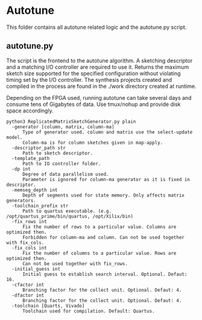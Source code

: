# Autotune
This folder contains all autotune related logic and the autotune.py script.

## autotune.py
The script is the frontend to the autotune algorithm. A sketching descriptor and a matching I/O controller are required to use it. 
Returns the maximum sketch size supported for the specified configuration without violating timing set by the I/O controller.
The synthesis projects created and compiled in the process are found in the ./work directory created at runtime.

Depending on the FPGA used, running autotune can take several days and consume tens of Gigabytes of data. Use tmux/nohup and provide disk space accordingly.

```
python3 ReplicatedMatrixSketchGenerator.py plain
  -generator [column, matrix, column-ma] 
      Type of generator used. column and matrix use the select-update model. 
      Column-ma is for column sketches given in map-apply.
  -descriptor_path str
      Path to sketch descriptor.
  -template_path
      Path to IO controller folder.
  -dp int
      Degree of data parallelism used. 
      Parameter is ignored for column-ma generator as it is fixed in descriptor.
  -memseg_depth int
      Depth of segments used for state memory. Only affects matrix generators.
  -toolchain_prefix str
      Path to quartus executable. (e.g. /opt/quartus_prime/bin/quartus, /opt/Xilix/bin)
  -fix_rows int
      Fix the number of rows to a particular value. Columns are optimized then. 
      Forbidden for column-ma and column. Can not be used together with fix_cols.
  -fix_cols int
      Fix the number of columns to a particular value. Rows are optimized then.
      Can not be used together with fix_rows.
  -initial_guess int
      Initial guess to establish search interval. Optional. Defaut: 16.      
  -cfactor int
      Branching factor for the collect unit. Optional. Defaut: 4.
  -dfactor int
      Branching factor for the collect unit. Optional. Defaut: 4.
  -toolchain [Quarts, Vivado]
      Toolchain used for compilation. Default: Quartus.
```
